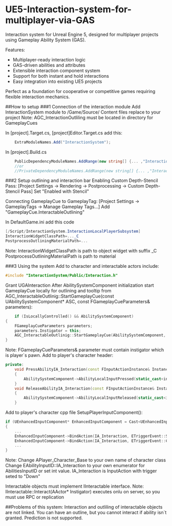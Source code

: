 # UE5-Interaction-system-for-multiplayer-via-GAS
Interaction system for Unreal Engine 5, designed for multiplayer projects using Gameplay Ability System (GAS).

Features:
*  Multiplayer-ready interaction logic
*  GAS-driven abilities and attributes
*  Extensible interaction component system
*  Support for both instant and hold interactions
*  Easy integration into existing UE5 projects

Perfect as a foundation for cooperative or competitive games requiring flexible interaction mechanics.

##How to setup
###1 Сonnection of the interaction module
Add InteractionSystem module to /Game/Source/
Content files replace to your project
Note:    AGC_InteractionOutliling must be located in directory for GameplayCues

In [project].Target.cs, [project]Editor.Target.cs add this:
```c#
	ExtraModuleNames.Add("InteractionSystem");
```
In [project].Build.cs
```c#
	PublicDependencyModuleNames.AddRange(new string[] {... ,"InteractionSystem" });
	//or
	//PrivateDependencyModuleNames.AddRange(new string[] {... ,"InteractionSystem" });
```
###2 Setup outlining and interaction bar
Enabling Custom Depth-Stencil Pass:
[Project Settings → Rendering → Postprocessing → Custom Depth-Stencil Pass]
Set "Enabled with Stencil"

Connecting GameplayCue to GameplayTag:
[Project Settings → GameplayTags → Manage Gameplay Tags...]
Add "GameplayCue.InteractableOutlining"

In DefaultGame.ini add this code
```c#
[/Script/InteractionSystem.InteractionLocalPlayerSubsystem]
InteractionWidgetClassPath=..._C
PostprocessOutliningMaterialPath=...
```
Note:   InteractionWidgetClassPath is path to object widget with suffix _C
	PostprocessOutliningMaterialPath is path to material
	
###3 Using the system
Add to character and interactable actors include:
```cpp
#include "InteractionSystem/Public/Interaction.h"
```	
Grant UGAInteraction 
	After AbilitySystemComponent initialization start GameplayCue locally for outlining and tooltip from AGC_InteractableOutlinig::StartGameplayCue(const UAbilitySystemComponent* ASC, const FGameplayCueParameters& parameters):
```cpp
	if (IsLocallyControlled() && AbilitySystemComponent)
{
	FGameplayCueParameters parameters;
	parameters.Instigator = this;
	AGC_InteractableOutlinig::StartGameplayCue(AbilitySystemComponent, parameters);
}
```
Note: FGameplayCueParameters& parameter must contain instigator which is player`s pawn.
	Add to player's character header:
```cpp
private:
	void PressAbilityIA_Interaction(const FInputActionInstance& Instance) 
	{
		AbilitySystemComponent->AbilityLocalInputPressed(static_cast<int32>(EAbilityInputID::IA_Interaction));
	}
	void ReleaseAbilityIA_Interaction(const FInputActionInstance& Instance) 
	{
		AbilitySystemComponent->AbilityLocalInputReleased(static_cast<int32>(EAbilityInputID::IA_Interaction));
	}
```
Add to player's character cpp file SetupPlayerInputComponent():
```cpp
if (UEnhancedInputComponent* EnhancedInputComponent = Cast<UEnhancedInputComponent>(PlayerInputComponent))
{
	...
	EnhancedInputComponent->BindAction(IA_Interaction, ETriggerEvent::Started, this, &APlayer_Character_Base::PressAbilityIA_Interaction);
	EnhancedInputComponent->BindAction(IA_Interaction, ETriggerEvent::Completed, this, &APlayer_Character_Base::ReleaseAbilityIA_Interaction);
	...
}
```
Note:    Change APlayer_Character_Base to your own name of character class
	Change EAbilityInputID::IA_Interaction to your own enumerator for AbilitiesInputID or set int value.
	IA_Interaction is InputAction with trigger seted to "Down"

Interactable objects must implement IInteractable interface.
Note: IInteractable::Interact(AActor* Instigator) executes onlu on server, so you must use RPC or replication

##Problems of this system:
	Interaction and outliling of interactable objects are not linked. You can have an outline, but you cannot interact if ability isn`t granted.
	Prediction is not supported.
